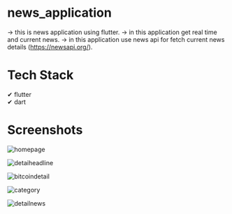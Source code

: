 # news_application

-> this is news application using flutter.
-> in this application get real time and current news.
-> in this application use news api for fetch current news details (https://newsapi.org/).

# Tech Stack

✔ flutter<br>
✔ dart<br>

# Screenshots

![homepage](https://github.com/user-attachments/assets/8f57187d-e490-4e80-994f-2ee84039353f)

![detaiheadline](https://github.com/user-attachments/assets/b806d9b7-4582-4817-a570-ff118d323cc7)

![bitcoindetail](https://github.com/user-attachments/assets/f9976306-d30f-4d08-8cde-eb09f043f6c5)

![category](https://github.com/user-attachments/assets/2b2196ae-1fc1-47f0-ae76-d56908cee907)

![detailnews](https://github.com/user-attachments/assets/611bbe33-ad95-454e-bf2b-b52b32b39a9a)
